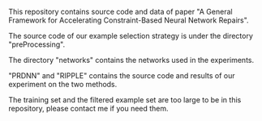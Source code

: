 This repository contains source code and data of paper "A General Framework for Accelerating   Constraint-Based Neural Network Repairs".

The source code of our example selection strategy is under the directory "preProcessing".

The directory "networks" contains the networks used in the experiments.

"PRDNN" and "RIPPLE" contains the source code and results of our experiment on the two methods.

The training set and the filtered example set are too large to be in this repository, please contact me if you need them.

